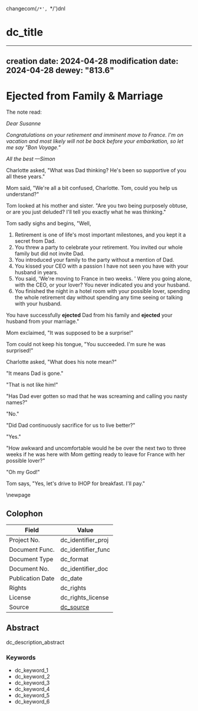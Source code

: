 changecom(`/*', `*/')dnl

# dc_title

---
creation date: 2024-04-28
modification date: 2024-04-28
dewey: "813.6"
---
# Ejected from Family & Marriage

The note read:

_Dear Susanne_

_Congratulations on your retirement and imminent move to France. I'm on vacation and most likely will not be back before your embarkation, so let me say "Bon Voyage."_

_All the best —Simon_

Charlotte asked, "What was Dad thinking? He's been so supportive of you all these years."

Mom said, "We're all a bit confused, Charlotte. Tom, could you help us understand?"

Tom looked at his mother and sister. "Are you two being purposely obtuse, or are you just deluded? I'll tell you exactly what he was thinking."

Tom sadly sighs and begins, "Well,

1. Retirement is one of life's most important milestones, and you kept it a secret from Dad.
2. You threw a party to celebrate your retirement. You invited our whole family but did not invite Dad.
3. You introduced your family to the party without a mention of Dad.
4. You kissed your CEO with a passion I have not seen you have with your husband in years.
5. You said, 'We're moving to France in two weeks. ' Were you going alone, with the CEO, or your lover? You never indicated you and your husband.
6. You finished the night in a hotel room with your possible lover, spending the whole retirement day without spending any time seeing or talking with your husband.

You have successfully **ejected** Dad from his family and **ejected** your husband from your marriage."

Mom exclaimed, "It was supposed to be a surprise!"

Tom could not keep his tongue, "You succeeded. I'm sure he was surprised!"

Charlotte asked, "What does his note mean?"

"It means Dad is gone."

"That is not like him!"

"Has Dad ever gotten so mad that he was screaming and calling you nasty names?"

"No."

"Did Dad continuously sacrifice for us to live better?"

"Yes."

"How awkward and uncomfortable would he be over the next two to three weeks if he was here with Mom getting ready to leave for France with her possible lover?"

"Oh my God!"

Tom says, "Yes, let's drive to IHOP for breakfast. I'll pay." 


\newpage

## Colophon

| Field            | Value                               |
|------------------|-------------------------------------|
| Project No.      | dc_identifier_proj                  |
| Document Func.   | dc_identifier_func                  |
| Document Type    | dc_format                           |
| Document No.     | dc_identifier_doc                   |
| Publication Date | dc_date                             |
| Rights           | dc_rights                           |
| License          | dc_rights_license                   |
| Source           | [dc_source](dc_source)              |

## Abstract

dc_description_abstract

### Keywords

* dc_keyword_1
* dc_keyword_2
* dc_keyword_3
* dc_keyword_4
* dc_keyword_5
* dc_keyword_6
